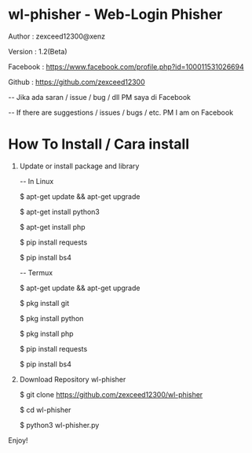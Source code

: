 # wl-phisher - Web-Login Phisher
Author : zexceed12300@xenz

Version : 1.2(Beta)

Facebook : https://www.facebook.com/profile.php?id=100011531026694

Github : https://github.com/zexceed12300

-- Jika ada saran / issue / bug / dll PM saya di Facebook

-- If there are suggestions / issues / bugs / etc. PM I am on Facebook

# How To Install / Cara install
1. Update or install package and library

   -- In Linux
   
   $ apt-get update && apt-get upgrade
   
   $ apt-get install python3
   
   $ apt-get install php
   
   $ pip install requests
   
   $ pip install bs4
   
   
   -- Termux
   
   $ apt-get update && apt-get upgrade
   
   $ pkg install git
   
   $ pkg install python
   
   $ pkg install php
   
   $ pip install requests
   
   $ pip install bs4
   
   
2. Download Repository wl-phisher

   $ git clone https://github.com/zexceed12300/wl-phisher
   
   $ cd wl-phisher
   
   $ python3 wl-phisher.py
   
Enjoy!
